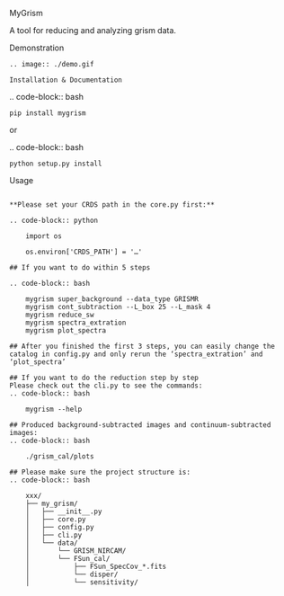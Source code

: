 MyGrism

A tool for reducing and analyzing grism data.

Demonstration
~~~~~~~~~~~~~
.. image:: ./demo.gif

Installation & Documentation
~~~~~~~~~~~~~~~~~~~~~~~~~~~~

.. code-block:: bash

    pip install mygrism

or

.. code-block:: bash

    python setup.py install

Usage
~~~~~

**Please set your CRDS path in the core.py first:**

.. code-block:: python

    import os

    os.environ['CRDS_PATH'] = '…'

## If you want to do within 5 steps

.. code-block:: bash

    mygrism super_background --data_type GRISMR
    mygrism cont_subtraction --L_box 25 --L_mask 4
    mygrism reduce_sw
    mygrism spectra_extration
    mygrism plot_spectra

## After you finished the first 3 steps, you can easily change the catalog in config.py and only rerun the ‘spectra_extration’ and ‘plot_spectra’

## If you want to do the reduction step by step
Please check out the cli.py to see the commands:
.. code-block:: bash

    mygrism --help

## Produced background-subtracted images and continuum-subtracted images:
.. code-block:: bash

    ./grism_cal/plots

## Please make sure the project structure is:
.. code-block:: bash

    xxx/
    ├── my_grism/
    │   ├── __init__.py
    │   ├── core.py
    │   ├── config.py
    │   ├── cli.py
    │   └── data/
    │       └── GRISM_NIRCAM/
    │       └── FSun_cal/
    │           ├── FSun_SpecCov_*.fits
    │           └── disper/
    │           └── sensitivity/
